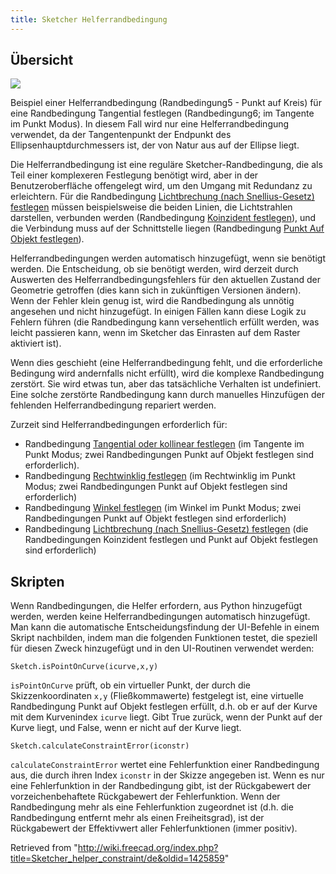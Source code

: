 ```yaml
---
title: Sketcher Helferrandbedingung
---
```


## Übersicht

![](/images/Sketcher_helper_constraint_example1.png)

Beispiel einer Helferrandbedingung (Randbedingung5 - Punkt auf Kreis) für eine Randbedingung Tangential festlegen (Randbedingung6; im Tangente im Punkt Modus). In diesem Fall wird nur eine Helferrandbedingung verwendet, da der Tangentenpunkt der Endpunkt des Ellipsenhauptdurchmessers ist, der von Natur aus auf der Ellipse liegt.

Die Helferrandbedingung ist eine reguläre Sketcher-Randbedingung, die als Teil einer komplexeren Festlegung benötigt wird, aber in der Benutzeroberfläche offengelegt wird, um den Umgang mit Redundanz zu erleichtern. Für die Randbedingung [Lichtbrechung (nach Snellius-Gesetz) festlegen](/Sketcher_ConstrainSnellsLaw/de "Sketcher ConstrainSnellsLaw/de") müssen beispielsweise die beiden Linien, die Lichtstrahlen darstellen, verbunden werden (Randbedingung [Koinzident festlegen](/Sketcher_ConstrainCoincident/de "Sketcher ConstrainCoincident/de")), und die Verbindung muss auf der Schnittstelle liegen (Randbedingung [Punkt Auf Objekt festlegen](/Sketcher_ConstrainPointOnObject/de "Sketcher ConstrainPointOnObject/de")).

Helferrandbedingungen werden automatisch hinzugefügt, wenn sie benötigt werden. Die Entscheidung, ob sie benötigt werden, wird derzeit durch Auswerten des Helferrandbedingungsfehlers für den aktuellen Zustand der Geometrie getroffen (dies kann sich in zukünftigen Versionen ändern). Wenn der Fehler klein genug ist, wird die Randbedingung als unnötig angesehen und nicht hinzugefügt. In einigen Fällen kann diese Logik zu Fehlern führen (die Randbedingung kann versehentlich erfüllt werden, was leicht passieren kann, wenn im Sketcher das Einrasten auf dem Raster aktiviert ist).

Wenn dies geschieht (eine Helferrandbedingung fehlt, und die erforderliche Bedingung wird andernfalls nicht erfüllt), wird die komplexe Randbedingung zerstört. Sie wird etwas tun, aber das tatsächliche Verhalten ist undefiniert. Eine solche zerstörte Randbedingung kann durch manuelles Hinzufügen der fehlenden Helferrandbedingung repariert werden.

Zurzeit sind Helferrandbedingungen erforderlich für:

- Randbedingung [Tangential oder kollinear festlegen](/Sketcher_ConstrainTangent/de "Sketcher ConstrainTangent/de") (im Tangente im Punkt Modus; zwei Randbedingungen Punkt auf Objekt festlegen sind erforderlich).
- Randbedingung [Rechtwinklig festlegen](/Sketcher_ConstrainPerpendicular/de "Sketcher ConstrainPerpendicular/de") (im Rechtwinklig im Punkt Modus; zwei Randbedingungen Punkt auf Objekt festlegen sind erforderlich)
- Randbedingung [Winkel festlegen](/Sketcher_ConstrainAngle/de "Sketcher ConstrainAngle/de") (im Winkel im Punkt Modus; zwei Randbedingungen Punkt auf Objekt festlegen sind erforderlich)
- Randbedingung [Lichtbrechung (nach Snellius-Gesetz) festlegen](/Sketcher_ConstrainSnellsLaw/de "Sketcher ConstrainSnellsLaw/de") (die Randbedingungen Koinzident festlegen und Punkt auf Objekt festlegen sind erforderlich)

## Skripten

Wenn Randbedingungen, die Helfer erfordern, aus Python hinzugefügt werden, werden keine Helferrandbedingungen automatisch hinzugefügt. Man kann die automatische Entscheidungsfindung der UI-Befehle in einem Skript nachbilden, indem man die folgenden Funktionen testet, die speziell für diesen Zweck hinzugefügt und in den UI-Routinen verwendet werden:

```
Sketch.isPointOnCurve(icurve,x,y)

```

`isPointOnCurve` prüft, ob ein virtueller Punkt, der durch die Skizzenkoordinaten `x,y` (Fließkommawerte) festgelegt ist, eine virtuelle Randbedingung Punkt auf Objekt festlegen erfüllt, d.h. ob er auf der Kurve mit dem Kurvenindex `icurve` liegt. Gibt True zurück, wenn der Punkt auf der Kurve liegt, und False, wenn er nicht auf der Kurve liegt.

```
Sketch.calculateConstraintError(iconstr)

```

`calculateConstraintError` wertet eine Fehlerfunktion einer Randbedingung aus, die durch ihren Index `iconstr` in der Skizze angegeben ist. Wenn es nur eine Fehlerfunktion in der Randbedingung gibt, ist der Rückgabewert der vorzeichenbehaftete Rückgabewert der Fehlerfunktion. Wenn der Randbedingung mehr als eine Fehlerfunktion zugeordnet ist (d.h. die Randbedingung entfernt mehr als einen Freiheitsgrad), ist der Rückgabewert der Effektivwert aller Fehlerfunktionen (immer positiv).

Retrieved from "<http://wiki.freecad.org/index.php?title=Sketcher_helper_constraint/de&oldid=1425859>"
